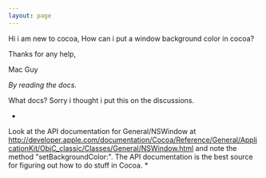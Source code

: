 ```yaml
---
layout: page
---
```


Hi i am new to cocoa, How can i put a window background color in cocoa? 

Thanks for any help,

Mac Guy

*By reading the docs.*

What docs? Sorry i thought i put this on the discussions. 

*
Look at the API documentation for General/NSWindow at http://developer.apple.com/documentation/Cocoa/Reference/General/ApplicationKit/ObjC_classic/Classes/General/NSWindow.html and note the method "setBackgroundColor:".  The API documentation is the best source for figuring out how to do stuff in Cocoa.
*